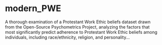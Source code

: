# modern_PWE
A thorough examination of a Protestant Work Ethic beliefs dataset drawn from the Open-Source Psychometrics Project, analyzing the factors that most significantly predict adherence to Protestant Work Ethic beliefs among individuals, including race/ethnicity, religion, and personality...
